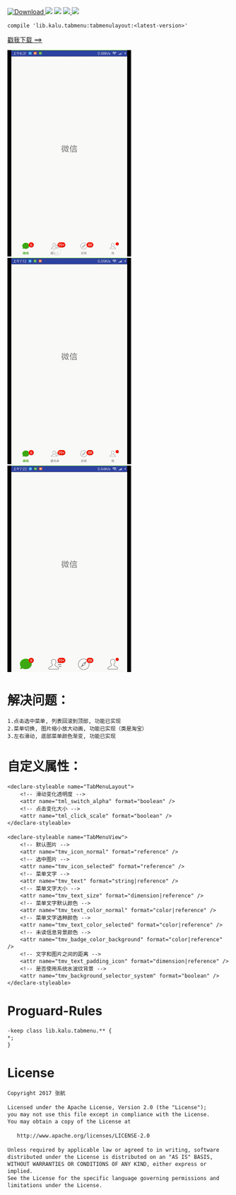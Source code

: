 [ ![Download](https://api.bintray.com/packages/zhanghang/maven/tabmenulayout/images/download.svg) ](https://bintray.com/zhanghang/maven/tabmenulayout/_latestVersion) ![](https://img.shields.io/badge/Build-Passing-green.svg) ![](https://img.shields.io/badge/API%20-14+-green.svg) [ ![](https://img.shields.io/badge/%E4%BD%9C%E8%80%85-%E5%BC%A0%E8%88%AA-red.svg) ](http://www.jianshu.com/u/22a5d2ee8385) ![](https://img.shields.io/badge/%E9%82%AE%E7%AE%B1-153437803@qq.com-red.svg)
```
compile 'lib.kalu.tabmenu:tabmenulayout:<latest-version>'
```

 [戳我下载 ==>](https://pan.baidu.com/s/1hueqEeK)

![image](https://github.com/153437803/TabMenuLayout/blob/master/Screenrecorder-2018-01-04.gif )
![image](https://github.com/153437803/TabMenuLayout/blob/master/Screenrecorder-2018-02-19.gif )
![image](https://github.com/153437803/TabMenuLayout/blob/master/Screenrecorder-2018-02-20.gif )

# 解决问题：
```
1.点击选中菜单, 列表回滚到顶部, 功能已实现
2.菜单切换, 图片缩小放大动画, 功能已实现（类是淘宝）
3.左右滑动, 底部菜单颜色渐变, 功能已实现
```

# 自定义属性：
``` 
<declare-styleable name="TabMenuLayout">
    <!-- 滑动变化透明度 -->
    <attr name="tml_switch_alpha" format="boolean" />
    <!-- 点击变化大小 -->
    <attr name="tml_click_scale" format="boolean" />
</declare-styleable>

<declare-styleable name="TabMenuView">
    <!-- 默认图片 -->
    <attr name="tmv_icon_normal" format="reference" />
    <!-- 选中图片 -->
    <attr name="tmv_icon_selected" format="reference" />
    <!-- 菜单文字 -->
    <attr name="tmv_text" format="string|reference" />
    <!-- 菜单文字大小 -->
    <attr name="tmv_text_size" format="dimension|reference" />
    <!-- 菜单文字默认颜色 -->
    <attr name="tmv_text_color_normal" format="color|reference" />
    <!-- 菜单文字选种颜色 -->
    <attr name="tmv_text_color_selected" format="color|reference" />
    <!-- 未读信息背景颜色 -->
    <attr name="tmv_badge_color_background" format="color|reference" />
    <!-- 文字和图片之间的距离 -->
    <attr name="tmv_text_padding_icon" format="dimension|reference" />
    <!-- 是否使用系统水波纹背景 -->
    <attr name="tmv_background_selector_system" format="boolean" />
</declare-styleable>
```


# Proguard-Rules
```
-keep class lib.kalu.tabmenu.** {
*;
}
```

#

# License
```
Copyright 2017 张航

Licensed under the Apache License, Version 2.0 (the "License");
you may not use this file except in compliance with the License.
You may obtain a copy of the License at

   http://www.apache.org/licenses/LICENSE-2.0

Unless required by applicable law or agreed to in writing, software
distributed under the License is distributed on an "AS IS" BASIS,
WITHOUT WARRANTIES OR CONDITIONS OF ANY KIND, either express or implied.
See the License for the specific language governing permissions and
limitations under the License.
